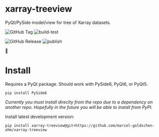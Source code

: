 # xarray-treeview
PyQt/PySide model/view for tree of Xarray datasets.

![GitHub Tag](https://img.shields.io/github/v/tag/marcel-goldschen-ohm/xarray-treeview?cacheSeconds=1)
![build-test](https://github.com/marcel-goldschen-ohm/xarray-treeview/actions/workflows/build-test.yml/badge.svg)

![GitHub Release](https://img.shields.io/github/v/release/marcel-goldschen-ohm/xarray-treeview?include_prereleases&cacheSeconds=1)
![publish](https://github.com/marcel-goldschen-ohm/xarray-treeview/actions/workflows/publish.yml/badge.svg)

:construction:

# Install
Requires a PyQt package. Should work with PySide6, PyQt6, or PyQt5.
```shell
pip install PySide6
```
<!-- Install latest release version:
```shell
pip install xarray-treeview
```
Or install latest development version: -->
*Currently you must install direclty from the repo due to a dependency on another repo. Hopefully in the future you will be able to install from PyPI.*

Install latest development version:
```shell
pip install xarray-treeview@git+https://github.com/marcel-goldschen-ohm/xarray-treeview
```
